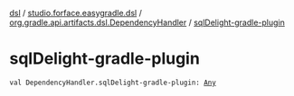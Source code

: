 [dsl](../../index.md) / [studio.forface.easygradle.dsl](../index.md) / [org.gradle.api.artifacts.dsl.DependencyHandler](index.md) / [sqlDelight-gradle-plugin](./sql-delight-gradle-plugin.md)

# sqlDelight-gradle-plugin

`val DependencyHandler.sqlDelight-gradle-plugin: `[`Any`](https://kotlinlang.org/api/latest/jvm/stdlib/kotlin/-any/index.html)